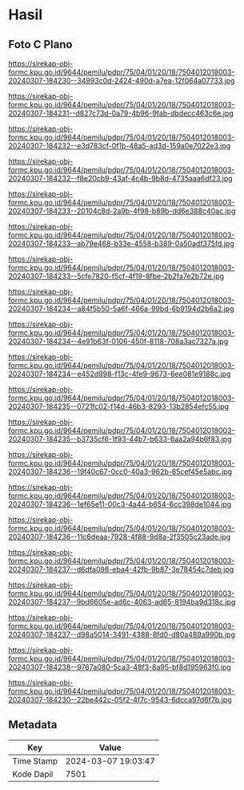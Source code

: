 # Hasil

## Foto C Plano

https://sirekap-obj-formc.kpu.go.id/9644/pemilu/pdpr/75/04/01/20/18/7504012018003-20240307-184230--34993c0d-2424-490d-a7ea-12f064a07733.jpg

https://sirekap-obj-formc.kpu.go.id/9644/pemilu/pdpr/75/04/01/20/18/7504012018003-20240307-184231--d827c73d-0a79-4b96-9fab-dbdecc463c6e.jpg

https://sirekap-obj-formc.kpu.go.id/9644/pemilu/pdpr/75/04/01/20/18/7504012018003-20240307-184232--e3d783cf-0f1b-48a5-ad3d-159a0e7022e3.jpg

https://sirekap-obj-formc.kpu.go.id/9644/pemilu/pdpr/75/04/01/20/18/7504012018003-20240307-184232--f8e20cb9-43af-4c4b-9b8d-4735aaa6df23.jpg

https://sirekap-obj-formc.kpu.go.id/9644/pemilu/pdpr/75/04/01/20/18/7504012018003-20240307-184233--20104c8d-2a9b-4f98-b89b-dd6e388c40ac.jpg

https://sirekap-obj-formc.kpu.go.id/9644/pemilu/pdpr/75/04/01/20/18/7504012018003-20240307-184233--ab79e468-b33e-4558-b389-0a50adf375fd.jpg

https://sirekap-obj-formc.kpu.go.id/9644/pemilu/pdpr/75/04/01/20/18/7504012018003-20240307-184233--5cfe7820-f5cf-4f19-8fbe-2b2fa7e2b72e.jpg

https://sirekap-obj-formc.kpu.go.id/9644/pemilu/pdpr/75/04/01/20/18/7504012018003-20240307-184234--a84f5b50-5a6f-466a-99bd-6b9194d2b6a2.jpg

https://sirekap-obj-formc.kpu.go.id/9644/pemilu/pdpr/75/04/01/20/18/7504012018003-20240307-184234--4e91b63f-0106-450f-8118-708a3ac7327a.jpg

https://sirekap-obj-formc.kpu.go.id/9644/pemilu/pdpr/75/04/01/20/18/7504012018003-20240307-184234--e452d998-f13c-4fe9-9673-6ee081e9188c.jpg

https://sirekap-obj-formc.kpu.go.id/9644/pemilu/pdpr/75/04/01/20/18/7504012018003-20240307-184235--0721fc02-f14d-46b3-8293-13b2854efc55.jpg

https://sirekap-obj-formc.kpu.go.id/9644/pemilu/pdpr/75/04/01/20/18/7504012018003-20240307-184235--b3735cf6-1f93-44b7-b633-6aa2a94b6f83.jpg

https://sirekap-obj-formc.kpu.go.id/9644/pemilu/pdpr/75/04/01/20/18/7504012018003-20240307-184236--19f40c67-0cc0-40a3-962b-65cef45e5abc.jpg

https://sirekap-obj-formc.kpu.go.id/9644/pemilu/pdpr/75/04/01/20/18/7504012018003-20240307-184236--1ef65e11-00c3-4a44-b654-6cc398de1044.jpg

https://sirekap-obj-formc.kpu.go.id/9644/pemilu/pdpr/75/04/01/20/18/7504012018003-20240307-184236--11c6deaa-7928-4f88-9d8a-2f3505c23ade.jpg

https://sirekap-obj-formc.kpu.go.id/9644/pemilu/pdpr/75/04/01/20/18/7504012018003-20240307-184237--d6dfa098-eba4-42fb-9b87-3e78454c7deb.jpg

https://sirekap-obj-formc.kpu.go.id/9644/pemilu/pdpr/75/04/01/20/18/7504012018003-20240307-184237--9bd6605e-ad6c-4063-ad65-8194ba9d318c.jpg

https://sirekap-obj-formc.kpu.go.id/9644/pemilu/pdpr/75/04/01/20/18/7504012018003-20240307-184237--d98a5014-3491-4388-8fd0-d80a489a990b.jpg

https://sirekap-obj-formc.kpu.go.id/9644/pemilu/pdpr/75/04/01/20/18/7504012018003-20240307-184238--9767a080-5ca3-48f3-8a95-bf8d195963f0.jpg

https://sirekap-obj-formc.kpu.go.id/9644/pemilu/pdpr/75/04/01/20/18/7504012018003-20240307-184230--22be442c-05f2-4f7c-9543-6dcca97d6f7b.jpg


## Metadata

| Key        | Value               |
| ---------- | ------------------- |
| Time Stamp | 2024-03-07 19:03:47 |
| Kode Dapil | 7501                |



